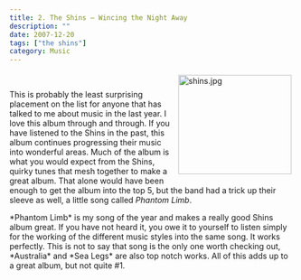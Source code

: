 ```yaml
---
title: 2. The Shins – Wincing the Night Away
description: ""
date: 2007-12-20
tags: ["the shins"]
category: Music
---
```



<p><img src="https://web.archive.org/web/20131211093735im_/http://mytungsten.net/wp-content//uploads/2007/12/shins.jpg" alt="shins.jpg" border="0" width="200" height="176" align="right" style="padding: 5px;"><br>

This is probably the least surprising placement on the list for anyone that has talked to me about music in the last year.  I love this album through and through.  If you have listened to the Shins in the past, this album continues progressing their music into wonderful areas.  Much of the album is what you would expect from the Shins, quirky tunes that mesh together to make a great album.  That alone would have been enough to get the album into the top 5, but the band had a trick up their sleeve as well, a little song called *Phantom Limb*.</p>

<p>*Phantom Limb* is my song of the year and makes a really good Shins album great.  If you have not heard it, you owe it to yourself to listen simply for the working of the different music styles into the same song.  It works perfectly.  This is not to say that song is the only one worth checking out, *Australia* and *Sea Legs* are also top notch works.  All of this adds up to a great album, but not quite #1.</p>
